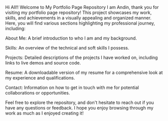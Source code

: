 Hi All!! 
Welcome to My Portfolio Page Repository
I am Andin, thank you for visiting my portfolio page repository! This project showcases my work, skills, and achievements in a visually appealing and organized manner. Here, you will find various sections highlighting my professional journey, including:

About Me: A brief introduction to who I am and my background.

Skills: An overview of the technical and soft skills I possess.

Projects: Detailed descriptions of the projects I have worked on, including links to live demos and source code.

Resume: A downloadable version of my resume for a comprehensive look at my experience and qualifications.

Contact: Information on how to get in touch with me for potential collaborations or opportunities.

Feel free to explore the repository, and don't hesitate to reach out if you have any questions or feedback. I hope you enjoy browsing through my work as much as I enjoyed creating it!
